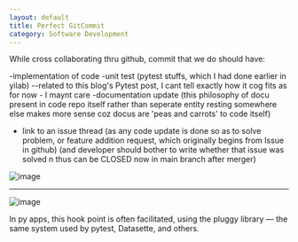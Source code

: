 ```yaml
---
layout: default
title: Perfect GitCommit 
category: Software Development
---
```


While cross collaborating thru github, commit that we do should have:

-implementation of code
-unit test (pytest stuffs, which I had done earlier in yilab) --related to this blog's Pytest post, I cant tell exactly how it cog fits as for now - I maynt care
-documentation update (this philosophy of docu present in code repo itself rather than seperate entity resting somewhere else makes more sense coz docus are 'peas and carrots' to code itself)
- link to an issue thread (as any code update is done so as to solve problem, or feature addition request, which originally begins from Issue in github) (and developer should bother to write whether that issue was solved n thus can be CLOSED now in main branch after merger)

![image](https://github.com/user-attachments/assets/60369497-840d-48a9-8ed3-693bf21473d2)

---
![image](https://github.com/user-attachments/assets/fe9b1201-9a25-45fa-a49c-1a262dce6909)

In py apps, this hook point is often facilitated, using the pluggy library — the same system used by pytest, Datasette, and others.

